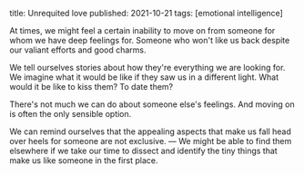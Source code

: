title: Unrequited love
published: 2021-10-21
tags: [emotional intelligence]

At times, we might feel a certain inability to move on from someone for whom we have deep feelings for. Someone who won't like us back despite our valiant efforts and good charms.

We tell ourselves stories about how they're everything we are looking for. We imagine what it would be like if they saw us in a different light. What would it be like to kiss them? To date them?

There's not much we can do about someone else's feelings. And moving on is often the only sensible option.

We can remind ourselves that the appealing aspects that make us fall head over heels for someone are not exclusive. — We might be able to find them elsewhere if we take our time to dissect and identify the tiny things that make us like someone in the first place.
